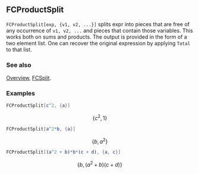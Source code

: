 ## FCProductSplit

`FCProductSplit[exp, {v1, v2, ...}]` splits expr into pieces that are free of any occurrence of `v1, v2, ...` and pieces that contain those variables. This works both on sums and products. The output is provided in the form of a two element list. One can recover the original expression by applying `Total` to that list.

### See also

[Overview](Extra/FeynCalc.md), [FCSplit](FCSplit.md).

### Examples

```mathematica
FCProductSplit[c^2, {a}]
```

$$\left\{c^2,1\right\}$$

```mathematica
FCProductSplit[a^2*b, {a}]
```

$$\left\{b,a^2\right\}$$

```mathematica
FCProductSplit[(a^2 + b)*b*(c + d), {a, c}]
```

$$\left\{b,\left(a^2+b\right) (c+d)\right\}$$